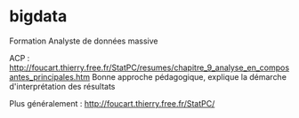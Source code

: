 # bigdata
Formation Analyste de données massive

ACP : http://foucart.thierry.free.fr/StatPC/resumes/chapitre_9_analyse_en_composantes_principales.htm
Bonne approche pédagogique, explique la démarche d'interprétation des résultats

Plus généralement : http://foucart.thierry.free.fr/StatPC/ 





